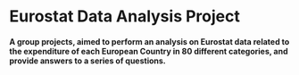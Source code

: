 # Eurostat Data Analysis Project


#### A group projects, aimed to perform an analysis on Eurostat data related to the expenditure of each European Country in 80 different categories, and provide answers to a series of questions.
